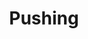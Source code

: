 ---
title: Pushing
description: description
menuWeight: 4
paths:
- apify-platform/deploying/pushing
---